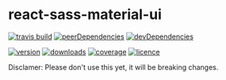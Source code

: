 # react-sass-material-ui

[![travis build](https://img.shields.io/travis/mstrk/react-sass-material-ui.svg?style=flat-square)](https://travis-ci.org/mstrk/react-sass-material-ui)
[![peerDependencies](https://img.shields.io/david/peer/mstrk/react-sass-material-ui.svg?style=flat-square)](https://david-dm.org/mstrk/react-sass-material-ui?type=peer)
[![devDependencies](https://img.shields.io/david/dev/mstrk/react-sass-material-ui.svg?style=flat-square)](https://david-dm.org/mstrk/react-sass-material-ui?type=dev)


[![version](https://img.shields.io/npm/v/react-sass-material-ui.svg?style=flat-square)](https://www.npmjs.com/package/react-sass-material-ui)
[![downloads](https://img.shields.io/npm/dm/react-sass-material-ui.svg?style=flat-square)](https://npm-stat.com/charts.html?package=react-sass-material-ui&from=2015-11-24)
[![coverage](https://img.shields.io/codecov/c/github/mstrk/react-sass-material-ui.svg?style=flat-square)](https://codecov.io/gh/mstrk/react-sass-material-ui)
[![licence](https://img.shields.io/npm/l/react-sass-material-ui.svg?style=flat-square)](https://opensource.org/licenses/MIT)

Disclamer: Please don't use this yet, it will be breaking changes.
